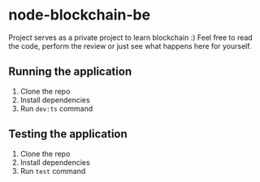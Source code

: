 # node-blockchain-be

Project serves as a private project to learn blockchain :)
Feel free to read the code, perform the review or just see what happens here for yourself.

## Running the application
1. Clone the repo
2. Install dependencies
3. Run `dev:ts` command

## Testing the application
1. Clone the repo
2. Install dependencies
3. Run `test` command